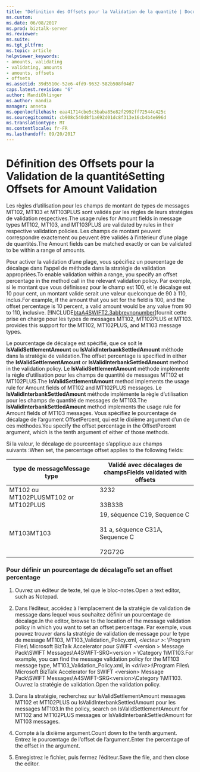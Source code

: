 ```yaml
---
title: "Définition des Offsets pour la Validation de la quantité | Documents Microsoft"
ms.custom: 
ms.date: 06/08/2017
ms.prod: biztalk-server
ms.reviewer: 
ms.suite: 
ms.tgt_pltfrm: 
ms.topic: article
helpviewer_keywords:
- amounts, validating
- validating, amounts
- amounts, offsets
- offsets
ms.assetid: 39d5510c-52e6-4fd9-9632-582b508f04d7
caps.latest.revision: "6"
author: MandiOhlinger
ms.author: mandia
manager: anneta
ms.openlocfilehash: eaa41714cbe5c3baba85e82f2992ff72544c425c
ms.sourcegitcommit: cb908c540d8f1a692d01dc8f313e16cb4b4e696d
ms.translationtype: MT
ms.contentlocale: fr-FR
ms.lasthandoff: 09/20/2017
---
```

# <a name="setting-offsets-for-amount-validation"></a><span data-ttu-id="7e371-102">Définition des Offsets pour la Validation de la quantité</span><span class="sxs-lookup"><span data-stu-id="7e371-102">Setting Offsets for Amount Validation</span></span>
<span data-ttu-id="7e371-103">Les règles d’utilisation pour les champs de montant de types de messages MT102, MT103 et MT103PLUS sont validés par les règles de leurs stratégies de validation respectives.</span><span class="sxs-lookup"><span data-stu-id="7e371-103">The usage rules for Amount fields in message types MT102, MT103, and MT103PLUS are validated by rules in their respective validation policies.</span></span> <span data-ttu-id="7e371-104">Les champs de montant peuvent correspondre exactement ou peuvent être validés à l’intérieur d’une plage de quantités.</span><span class="sxs-lookup"><span data-stu-id="7e371-104">The Amount fields can be matched exactly or can be validated to be within a range of amounts.</span></span>  
  
 <span data-ttu-id="7e371-105">Pour activer la validation d’une plage, vous spécifiez un pourcentage de décalage dans l’appel de méthode dans la stratégie de validation appropriées.</span><span class="sxs-lookup"><span data-stu-id="7e371-105">To enable validation within a range, you specify an offset percentage in the method call in the relevant validation policy.</span></span> <span data-ttu-id="7e371-106">Par exemple, si le montant que vous définissez pour le champ est 100, et le décalage est 10 pour cent, un montant valide serait une valeur quelconque de 90 à 110, inclus.</span><span class="sxs-lookup"><span data-stu-id="7e371-106">For example, if the amount that you set for the field is 100, and the offset percentage is 10 percent, a valid amount would be any value from 90 to 110, inclusive.</span></span> [!INCLUDE[btaA4SWIFT2.3abbrevnonumber](../../includes/btaa4swift2-3abbrevnonumber-md.md)]<span data-ttu-id="7e371-107">fournit cette prise en charge pour les types de messages MT102, MT102PLUS et MT103.</span><span class="sxs-lookup"><span data-stu-id="7e371-107"> provides this support for the MT102, MT102PLUS, and MT103 message types.</span></span>  
  
 <span data-ttu-id="7e371-108">Le pourcentage de décalage est spécifié, que ce soit le **IsValidSettlementAmount** ou **IsValidInterbankSettledAmount** méthode dans la stratégie de validation.</span><span class="sxs-lookup"><span data-stu-id="7e371-108">The offset percentage is specified in either the **IsValidSettlementAmount** or **IsValidInterbankSettledAmount** method in the validation policy.</span></span> <span data-ttu-id="7e371-109">Le **IsValidSettlementAmount** méthode implémente la règle d’utilisation pour les champs de quantité de messages MT102 et MT102PLUS.</span><span class="sxs-lookup"><span data-stu-id="7e371-109">The **IsValidSettlementAmount** method implements the usage rule for Amount fields of MT102 and MT102PLUS messages.</span></span> <span data-ttu-id="7e371-110">Le **IsValidInterbankSettledAmount** méthode implémente la règle d’utilisation pour les champs de quantité de messages de MT103.</span><span class="sxs-lookup"><span data-stu-id="7e371-110">The **IsValidInterbankSettledAmount** method implements the usage rule for Amount fields of MT103 messages.</span></span> <span data-ttu-id="7e371-111">Vous spécifiez le pourcentage de décalage de l’argument OffsetPercent, qui est le dixième argument d’un de ces méthodes.</span><span class="sxs-lookup"><span data-stu-id="7e371-111">You specify the offset percentage in the OffsetPercent argument, which is the tenth argument of either of those methods.</span></span>  
  
 <span data-ttu-id="7e371-112">Si la valeur, le décalage de pourcentage s’applique aux champs suivants :</span><span class="sxs-lookup"><span data-stu-id="7e371-112">When set, the percentage offset applies to the following fields:</span></span>  
  
|<span data-ttu-id="7e371-113">type de message</span><span class="sxs-lookup"><span data-stu-id="7e371-113">Message type</span></span>|<span data-ttu-id="7e371-114">Validé avec décalages de champs</span><span class="sxs-lookup"><span data-stu-id="7e371-114">Fields validated with offsets</span></span>|  
|------------------|-----------------------------------|  
|<span data-ttu-id="7e371-115">MT102 ou MT102PLUS</span><span class="sxs-lookup"><span data-stu-id="7e371-115">MT102 or MT102PLUS</span></span>|<span data-ttu-id="7e371-116">32</span><span class="sxs-lookup"><span data-stu-id="7e371-116">32</span></span><br /><br /> <span data-ttu-id="7e371-117">33B</span><span class="sxs-lookup"><span data-stu-id="7e371-117">33B</span></span>|  
|<span data-ttu-id="7e371-118">MT103</span><span class="sxs-lookup"><span data-stu-id="7e371-118">MT103</span></span>|<span data-ttu-id="7e371-119">19, séquence C</span><span class="sxs-lookup"><span data-stu-id="7e371-119">19, Sequence C</span></span><br /><br /> <span data-ttu-id="7e371-120">31 a, séquence C</span><span class="sxs-lookup"><span data-stu-id="7e371-120">31A, Sequence C</span></span><br /><br /> <span data-ttu-id="7e371-121">72G</span><span class="sxs-lookup"><span data-stu-id="7e371-121">72G</span></span>|  
  
### <a name="to-set-an-offset-percentage"></a><span data-ttu-id="7e371-122">Pour définir un pourcentage de décalage</span><span class="sxs-lookup"><span data-stu-id="7e371-122">To set an offset percentage</span></span>  
  
1.  <span data-ttu-id="7e371-123">Ouvrez un éditeur de texte, tel que le bloc-notes.</span><span class="sxs-lookup"><span data-stu-id="7e371-123">Open a text editor, such as Notepad.</span></span>  
  
2.  <span data-ttu-id="7e371-124">Dans l’éditeur, accédez à l’emplacement de la stratégie de validation de message dans lequel vous souhaitez définir un pourcentage de décalage.</span><span class="sxs-lookup"><span data-stu-id="7e371-124">In the editor, browse to the location of the message validation policy in which you want to set an offset percentage.</span></span> <span data-ttu-id="7e371-125">Par exemple, vous pouvez trouver dans la stratégie de validation de message pour le type de message MT103, MT103_Validation_Policy.xml,  *\<lecteur >*: \Program Files\ Microsoft BizTalk Accelerator pour SWIFT \<version > Message Pack\SWIFT Messages\A4SWIFT-SRG\<version > \Category 1\MT103.</span><span class="sxs-lookup"><span data-stu-id="7e371-125">For example, you can find the message validation policy for the MT103 message type, MT103_Validation_Policy.xml, in *\<drive>*:\Program Files\ Microsoft BizTalk Accelerator for SWIFT \<version> Message Pack\SWIFT Messages\A4SWIFT-SRG\<version>\Category 1\MT103.</span></span> <span data-ttu-id="7e371-126">Ouvrez la stratégie de validation.</span><span class="sxs-lookup"><span data-stu-id="7e371-126">Open the validation policy.</span></span>  
  
3.  <span data-ttu-id="7e371-127">Dans la stratégie, recherchez sur IsValidSettlementAmount messages MT102 et MT102PLUS ou IsValidInterbankSettledAmount pour les messages MT103.</span><span class="sxs-lookup"><span data-stu-id="7e371-127">In the policy, search on IsValidSettlementAmount for MT102 and MT102PLUS messages or IsValidInterbankSettledAmount for MT103 messages.</span></span>  
  
4.  <span data-ttu-id="7e371-128">Compte à la dixième argument.</span><span class="sxs-lookup"><span data-stu-id="7e371-128">Count down to the tenth argument.</span></span> <span data-ttu-id="7e371-129">Entrez le pourcentage de l’offset de l’argument.</span><span class="sxs-lookup"><span data-stu-id="7e371-129">Enter the percentage of the offset in the argument.</span></span>  
  
5.  <span data-ttu-id="7e371-130">Enregistrez le fichier, puis fermez l’éditeur.</span><span class="sxs-lookup"><span data-stu-id="7e371-130">Save the file, and then close the editor.</span></span>